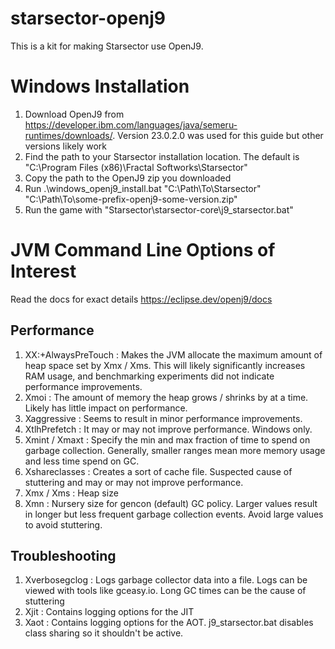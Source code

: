 # starsector-openj9
This is a kit for making Starsector use OpenJ9. 

# Windows Installation
1. Download OpenJ9 from https://developer.ibm.com/languages/java/semeru-runtimes/downloads/. Version 23.0.2.0 was used for this guide but other versions likely work
2. Find the path to your Starsector installation location. The default is "C:\Program Files (x86)\Fractal Softworks\Starsector"
3. Copy the path to the OpenJ9 zip you downloaded
4. Run .\windows_openj9_install.bat "C:\Path\To\Starsector" "C:\Path\To\some-prefix-openj9-some-version.zip"
5. Run the game with "Starsector\starsector-core\j9_starsector.bat"

# JVM Command Line Options of Interest
Read the docs for exact details https://eclipse.dev/openj9/docs

## Performance
1. XX:+AlwaysPreTouch : Makes the JVM allocate the maximum amount of heap space set by Xmx / Xms. This will likely significantly increases RAM usage, and benchmarking experiments did not indicate performance improvements.
2. Xmoi : The amount of memory the heap grows / shrinks by at a time. Likely has little impact on performance.
3. Xaggressive : Seems to result in minor performance improvements.
4. XtlhPrefetch : It may or may not improve performance. Windows only.
5. Xmint / Xmaxt : Specify the min and max fraction of time to spend on garbage collection. Generally, smaller ranges mean more memory usage and less time spend on GC.
6. Xshareclasses : Creates a sort of cache file. Suspected cause of stuttering and may or may not improve performance.
7. Xmx / Xms : Heap size
8. Xmn : Nursery size for gencon (default) GC policy. Larger values result in longer but less frequent garbage collection events. Avoid large values to avoid stuttering.

## Troubleshooting
1. Xverbosegclog : Logs garbage collector data into a file. Logs can be viewed with tools like gceasy.io. Long GC times can be the cause of stuttering
2. Xjit : Contains logging options for the JIT
3. Xaot : Contains logging options for the AOT. j9_starsector.bat disables class sharing so it shouldn't be active.
